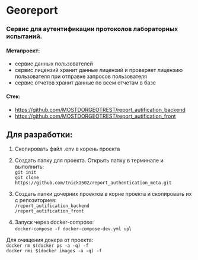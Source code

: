 # Georeport

### Сервис для аутентификации протоколов лабораторных испытаний. 

#### Метапроект:
* сервис данных пользователей
* сервис лицензий хранит данные лицензий и проверяет лицензию пользователя при отправке запросов пользователя
* сервис отчетов хранит данные по всем отчетам в базе

#### Стек:
* https://github.com/MOSTDORGEOTREST/report_autification_backend
* https://github.com/MOSTDORGEOTREST/report_autification_front


## Для разработки:
1. Скопировать файл .env в корень проекта
    
2. Создать папку для проекта. Открыть папку в терминале и выполнить:\
    `git init`\
    `git clone https://github.com/tnick1502/report_authentication_meta.git`

3. Создать папки дочерних проектов в корне проекта и скопировать их с репозиториев:\
    `/report_autification_backend`\
    `/report_autification_front`

4. Запуск через docker-compose:\
    `docker-compose -f docker-compose-dev.yml up`\

Для очищения докера от проекта:\
    `docker rm $(docker ps -a -q) -f`\
    `docker rmi $(docker images -a -q) -f`

